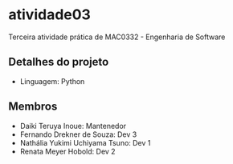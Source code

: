 # atividade03
Terceira atividade prática de MAC0332 - Engenharia de Software

## Detalhes do projeto
- Linguagem: Python

## Membros
- Daiki Teruya Inoue: Mantenedor
- Fernando Drekner de Souza: Dev 3
- Nathália Yukimi Uchiyama Tsuno: Dev 1
- Renata Meyer Hobold: Dev 2
